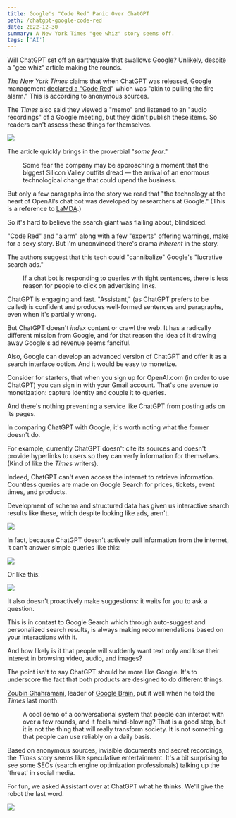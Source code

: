 ```yaml
---
title: Google's "Code Red" Panic Over ChatGPT
path: /chatgpt-google-code-red
date: 2022-12-30
summary: A New York Times "gee whiz" story seems off.
tags: ['AI']
---
```


Will ChatGPT set off an earthquake that swallows Google? Unlikely, despite a "gee whiz" article making the rounds.

_The New York Times_ claims that when ChatGPT was released, Google management <a href="https://archive.ph/https://www.nytimes.com/2022/12/21/technology/ai-chatgpt-google-search.html" target="blank">declared a "Code Red</a>" which was "akin to pulling the fire alarm." This is according to anonymous sources. 

The _Times_ also said they viewed a "memo" and listened to an "audio recordings" of a Google meeting, but they didn't publish these items. So readers can't assess these things for themselves.

<img src="https://res.cloudinary.com/icecloud7/image/upload/v1672432331/SignalFox/nyt-chatgpt-code-red-google_mj93ec.png" />

The article quickly brings in the proverbial "_some fear_."

<div style="padding-left: 2.5em;"><p>Some fear the company may be approaching a moment that the biggest Silicon Valley outfits dread — the arrival of an enormous technological change that could upend the business.</p></div>

But only a few paragaphs into the story we read that "the technology at the heart of OpenAI’s chat bot was developed by researchers at Google." (This is a reference to <a href="https://ai.googleblog.com/2022/01/lamda-towards-safe-grounded-and-high.html" target="blank">LaMDA</a>.)

So it's hard to believe the search giant was flailing about, blindsided.

"Code Red" and "alarm" along with a few "experts" offering warnings, make for a sexy story. But I'm unconvinced there's drama _inherent_ in the story.

The authors suggest that this tech could "cannibalize" Google's "lucrative search ads."

<div style="padding-left: 2.5em;"><p>If a chat bot is responding to queries with tight sentences, there is less reason for people to click on advertising links.</p></div>

ChatGPT is engaging and fast. "Assistant," (as ChatGPT prefers to be called) is confident and produces well-formed sentences and paragraphs, even when it's partially wrong. 

But ChatGPT doesn't _index_ content or crawl the web. It has a radically different mission from Google, and for that reason the idea of it drawing away Google's ad revenue seems fanciful.

Also, Google can develop an advanced version of ChatGPT and offer it as a search interface option. And it would be easy to monetize. 

Consider for starters, that when you sign up for OpenAI.com (in order to use ChatGPT) you can sign in with your Gmail account. That's one avenue to monetization: capture identity and couple it to queries. 

And there's nothing preventing a service like ChatGPT from posting ads on its pages. 

In comparing ChatGPT with Google, it's worth noting what the former doesn't do.

For example, currently ChatGPT doesn't cite its sources and doesn't provide hyperlinks to users so they can verfy information for themselves. (Kind of like the _Times_ writers). 

Indeed, ChatGPT can't even access the internet to retrieve information. Countless queries are made on Google Search for prices, tickets, event times, and products. 

Development of schema and structured data has given us interactive search results like these, which despite looking like ads, aren't.

<img src="https://res.cloudinary.com/icecloud7/image/upload/f_auto/v1672430369/SignalFox/lambskin-bomber-jacket_af9b7s.png" />

In fact, because ChatGPT doesn't actively pull information from the internet, it can't answer simple queries like this: 

<img src="https://res.cloudinary.com/icecloud7/image/upload/f_auto/v1672431118/SignalFox/chatgpt-prices-ratings_obyx7r.png" />

Or like this: 

<img src="https://res.cloudinary.com/icecloud7/image/upload/v1672430632/SignalFox/chatgpt-limitations_oocptj.png" />

It also doesn't proactively make suggestions: it waits for you to ask a question.

This is in contast to Google Search which through auto-suggest and personalized search results, is always making recommendations based on your interactions with it.

And how likely is it that people will suddenly want text only and lose their interest in browsing video, audio, and images?

The point isn't to say ChatGPT should be more like Google. It's to underscore the fact that both products are designed to do different things.

<a href="https://research.google/people/107923/" target="blank">Zoubin Ghahramani</a>, leader of <a href="https://research.google/teams/brain/" target="blank">Google Brain</a>, put it well when he told the _Times_ last month: 

<div style="padding-left: 2.5em;"><p>A cool demo of a conversational system that people can interact with over a few rounds, and it feels mind-blowing? That is a good step, but it is not the thing that will really transform society. It is not something that people can use reliably on a daily basis.</p></div>

Based on anonymous sources, invisible documents and secret recordings, the _Times_ story seems like speculative entertainment. It's a bit surprising to see some SEOs (search engine optimization professionals) talking up the 'threat' in social media.

For fun, we asked Assistant over at ChatGPT what he thinks. We'll give the robot the last word.

<img src="https://res.cloudinary.com/icecloud7/image/upload/f_auto/e_sharpen/v1672429135/SignalFox/chatgpt-code-red_u3i0vk.png" />



